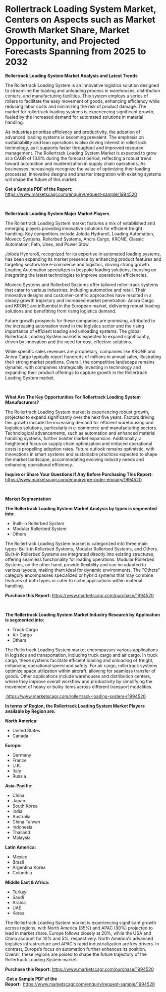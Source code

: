 <p><h1>Rollertrack Loading System Market, Centers on Aspects such as Market Growth Market Share, Market Opportunity, and Projected Forecasts Spanning from 2025 to 2032</h1></p><p><strong>Rollertrack Loading System Market Analysis and Latest Trends</strong></p>
<p><p>The Rollertrack Loading System is an innovative logistics solution designed to streamline the loading and unloading process in warehouses, distribution centers, and manufacturing facilities. This system employs a series of rollers to facilitate the easy movement of goods, enhancing efficiency while reducing labor costs and minimizing the risk of product damage. The market for rollertrack loading systems is experiencing significant growth, fueled by the increased demand for automated solutions in material handling. </p><p>As industries prioritize efficiency and productivity, the adoption of advanced loading systems is becoming prevalent. The emphasis on sustainability and lean operations is also driving interest in rollertrack technology, as it supports faster throughput and improved resource management. The Rollertrack Loading System Market is expected to grow at a CAGR of 13.8% during the forecast period, reflecting a robust trend toward automation and modernization in supply chain operations. As businesses increasingly recognize the value of optimizing their loading processes, innovative designs and smarter integration with existing systems will shape the future of this market.</p></p>
<p><strong>Get a Sample PDF of the Report:&nbsp;</strong> <a href="https://www.marketscagr.com/enquiry/request-sample/1994520?utm_campaign=3529&utm_medium=2&utm_source=Github&utm_content=ia&utm_term=12042025&utm_id=rollertrack-loading-system">https://www.marketscagr.com/enquiry/request-sample/1994520</a></p>
<p>&nbsp;</p>
<p><strong>Rollertrack Loading System Major Market Players</strong></p>
<p><p>The Rollertrack Loading System market features a mix of established and emerging players providing innovative solutions for efficient freight handling. Key competitors include Joloda Hydraroll, Loading Automation, Moveco Systems, Rollerbed Systems, Ancra Cargo, KRONE, Classic Automation, Fath, Unex, and Power Stow.</p><p>Joloda Hydraroll, recognized for its expertise in automated loading systems, has been expanding its market presence by enhancing product features and targeting sectors like e-commerce and logistics, driving strong growth. Loading Automation specializes in bespoke loading solutions, focusing on integrating the latest technologies to improve operational efficiencies.</p><p>Moveco Systems and Rollerbed Systems offer tailored roller-track systems that cater to various industries, including automotive and retail. Their innovative designs and customer-centric approaches have resulted in a steady growth trajectory and increased market penetration. Ancra Cargo and KRONE are influential in the European market, delivering robust loading solutions and benefitting from rising logistics demand.</p><p>Future growth prospects for these companies are promising, attributed to the increasing automation trend in the logistics sector and the rising importance of efficient loading and unloading systems. The global Rollertrack Loading System market is expected to expand significantly, driven by innovation and the need for cost-effective solutions.</p><p>While specific sales revenues are proprietary, companies like KRONE and Ancra Cargo typically report hundreds of millions in annual sales, illustrating their strong market positions. Overall, the competitive landscape remains dynamic, with companies strategically investing in technology and expanding their product offerings to capture growth in the Rollertrack Loading System market.</p></p>
<p>&nbsp;</p>
<p><strong>What Are The Key Opportunities For Rollertrack Loading System Manufacturers?</strong></p>
<p><p>The Rollertrack Loading System market is experiencing robust growth, projected to expand significantly over the next five years. Factors driving this growth include the increasing demand for efficient warehousing and logistics solutions, particularly in e-commerce and manufacturing sectors. Technological advancements, such as automation and enhanced material handling systems, further bolster market expansion. Additionally, a heightened focus on supply chain optimization and reduced operational costs is propelling adoption rates. Future outlook remains optimistic, with innovations in smart systems and sustainable practices expected to shape the market landscape, accommodating evolving industry needs and enhancing operational efficiency.</p></p>
<p><strong>Inquire or Share Your Questions If Any Before Purchasing This Report:</strong> <a href="https://www.marketscagr.com/enquiry/pre-order-enquiry/1994520?utm_campaign=3529&utm_medium=2&utm_source=Github&utm_content=ia&utm_term=12042025&utm_id=rollertrack-loading-system">https://www.marketscagr.com/enquiry/pre-order-enquiry/1994520</a></p>
<p>&nbsp;</p>
<p><strong>Market Segmentation</strong></p>
<p><strong>The Rollertrack Loading System Market Analysis by types is segmented into:</strong></p>
<p><ul><li>Built-in Rollerbed System</li><li>Modular Rollerbed System</li><li>Others</li></ul></p>
<p><p>The Rollertrack Loading System market is categorized into three main types: Built-in Rollerbed Systems, Modular Rollerbed Systems, and Others. Built-in Rollerbed Systems are integrated directly into existing structures, offering seamless functionality for loading operations. Modular Rollerbed Systems, on the other hand, provide flexibility and can be adapted to various layouts, making them ideal for dynamic environments. The "Others" category encompasses specialized or hybrid systems that may combine features of both types or cater to niche applications within material handling.</p></p>
<p><strong>Purchase this Report:&nbsp;</strong><a href="https://www.marketscagr.com/purchase/1994520?utm_campaign=3529&utm_medium=2&utm_source=Github&utm_content=ia&utm_term=12042025&utm_id=rollertrack-loading-system">https://www.marketscagr.com/purchase/1994520</a></p>
<p>&nbsp;</p>
<p><strong>The Rollertrack Loading System Market Industry Research by Application is segmented into:</strong></p>
<p><ul><li>Truck Cargo</li><li>Air Cargo</li><li>Others</li></ul></p>
<p><p>The Rollertrack Loading System market encompasses various applications in logistics and transportation, including truck cargo and air cargo. In truck cargo, these systems facilitate efficient loading and unloading of freight, enhancing operational speed and safety. For air cargo, rollertrack systems optimize space utilization within aircraft, allowing for seamless transfer of goods. Other applications include warehouses and distribution centers, where they improve overall workflow and productivity by simplifying the movement of heavy or bulky items across different transport modalities.</p></p>
<p><a href="https://www.marketscagr.com/rollertrack-loading-system-r1994520?utm_campaign=3529&utm_medium=2&utm_source=Github&utm_content=ia&utm_term=12042025&utm_id=rollertrack-loading-system">&nbsp;https://www.marketscagr.com/rollertrack-loading-system-r1994520</a></p>
<p><strong>In terms of Region, the Rollertrack Loading System Market Players available by Region are:</strong></p>
<p>
    <p> <strong> North America: </strong>
        <ul>
            <li>United States</li>
            <li>Canada</li>
        </ul>
        </p> 
    <p> <strong> Europe: </strong>
        <ul>
            <li>Germany</li>
            <li>France</li>
            <li>U.K.</li>
            <li>Italy</li>
            <li>Russia</li>
        </ul>
        </p> 
    <p> <strong> Asia-Pacific: </strong>
        <ul>
            <li>China</li>
            <li>Japan</li>
            <li>South Korea</li>
            <li>India</li>
            <li>Australia</li>
            <li>China Taiwan</li>
            <li>Indonesia</li>
            <li>Thailand</li>
            <li>Malaysia</li>
        </ul>
        </p> 
    <p> <strong> Latin America: </strong>
        <ul>
            <li>Mexico</li>
            <li>Brazil</li>
            <li>Argentina Korea</li>
            <li>Colombia</li>
        </ul>
        </p> 
    <p> <strong> Middle East & Africa: </strong>
        <ul>
            <li>Turkey</li>
            <li>Saudi</li>
            <li>Arabia</li>
            <li>UAE</li>
            <li>Korea</li>
        </ul>
    </p>
    </p>
<p><p>The Rollertrack Loading System market is experiencing significant growth across regions, with North America (35%) and APAC (30%) projected to lead in market share. Europe follows closely at 20%, while the USA and China account for 10% and 5%, respectively. North America's advanced logistics infrastructure and APAC's rapid industrialization are key drivers. In contrast, Europe’s focus on automation further enhances its position. Overall, these regions are poised to shape the future trajectory of the Rollertrack Loading System market.</p></p>
<p><strong>Purchase this Report: </strong><a href="https://www.marketscagr.com/purchase/1994520?utm_campaign=3529&utm_medium=2&utm_source=Github&utm_content=ia&utm_term=12042025&utm_id=rollertrack-loading-system">https://www.marketscagr.com/purchase/1994520</a></p>
<p>&nbsp;<strong>Get a Sample PDF of the Report:&nbsp;&nbsp;</strong><a href="https://www.marketscagr.com/enquiry/request-sample/1994520?utm_campaign=3529&utm_medium=2&utm_source=Github&utm_content=ia&utm_term=12042025&utm_id=rollertrack-loading-system">https://www.marketscagr.com/enquiry/request-sample/1994520</a></p>
<p><strong></strong></p>
<p><p></p><p></p><p></p></p>